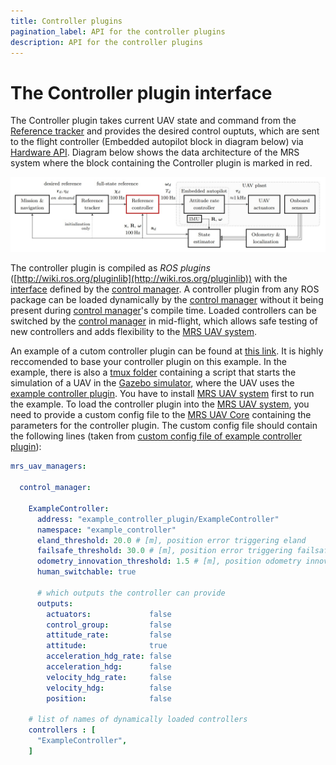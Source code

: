 ```yaml
---
title: Controller plugins
pagination_label: API for the controller plugins
description: API for the controller plugins
---
```


# The Controller plugin interface

The Controller plugin takes current UAV state and command from the [Reference tracker](https://ctu-mrs.github.io/docs/features/trackers/) and provides the desired control ouptuts, which are sent to the flight controller (Embedded autopilot block in diagram below) via [Hardware API](https://ctu-mrs.github.io/docs/plugin-interface/hardware-api/).
Diagram below shows the data architecture of the MRS system where the block containing the Controller plugin is marked in red.

![Diagram of MRS system architecture](./fig/diagram_of_system_architecture.jpg)

The controller plugin is compiled as *ROS plugins* ([http://wiki.ros.org/pluginlib](http://wiki.ros.org/pluginlib)) with the [interface](https://github.com/ctu-mrs/mrs_uav_managers/blob/master/include/mrs_uav_managers/controller.h) defined by the [control manager](https://github.com/ctu-mrs/mrs_uav_managers).
A controller plugin from any ROS package can be loaded dynamically by the [control manager](https://github.com/ctu-mrs/mrs_uav_managers) without it being present during [control manager](https://github.com/ctu-mrs/mrs_uav_managers)'s compile time.
Loaded controllers can be switched by the [control manager](https://github.com/ctu-mrs/mrs_uav_managers) in mid-flight, which allows safe testing of new controllers and adds flexibility to the [MRS UAV system](https://github.com/ctu-mrs/mrs_uav_system).

An example of a cutom controller plugin can be found at [this link](https://github.com/ctu-mrs/mrs_core_examples/tree/master/cpp/controller_plugin).
It is highly reccomended to base your controller plugin on this example.
In the example, there is also a [tmux folder](https://github.com/ctu-mrs/mrs_core_examples/tree/master/cpp/controller_plugin/tmux) containing a script that starts the simulation of a UAV in the [Gazebo simulator](https://github.com/ctu-mrs/mrs_uav_gazebo_simulation), where the UAV uses the [example controller plugin](https://github.com/ctu-mrs/mrs_core_examples/tree/master/cpp/controller_plugin).
You have to install [MRS UAV system](https://github.com/ctu-mrs/mrs_uav_system) first to run the example.
To load the controller plugin into the [MRS UAV system](https://github.com/ctu-mrs/mrs_uav_system), you need to provide a custom config file to the [MRS UAV Core](https://github.com/ctu-mrs/mrs_uav_core) containing the parameters for the controller plugin.
The custom config file should contain the following lines (taken from [custom config file of example controller plugin](https://github.com/ctu-mrs/mrs_core_examples/blob/master/cpp/controller_plugin/tmux/config/custom_config.yaml)):
```yaml 
mrs_uav_managers:

  control_manager:

    ExampleController:
      address: "example_controller_plugin/ExampleController"
      namespace: "example_controller"
      eland_threshold: 20.0 # [m], position error triggering eland
      failsafe_threshold: 30.0 # [m], position error triggering failsafe land
      odometry_innovation_threshold: 1.5 # [m], position odometry innovation threshold
      human_switchable: true

      # which outputs the controller can provide
      outputs:
        actuators:             false
        control_group:         false
        attitude_rate:         false
        attitude:              true
        acceleration_hdg_rate: false
        acceleration_hdg:      false
        velocity_hdg_rate:     false
        velocity_hdg:          false
        position:              false

    # list of names of dynamically loaded controllers
    controllers : [
      "ExampleController",
    ]
```


